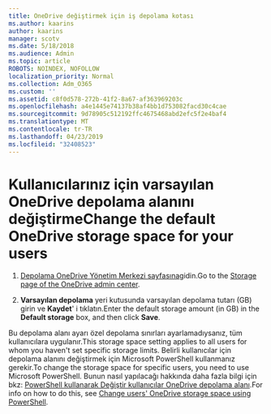 ```yaml
---
title: OneDrive değiştirmek için iş depolama kotası
ms.author: kaarins
author: kaarins
manager: scotv
ms.date: 5/18/2018
ms.audience: Admin
ms.topic: article
ROBOTS: NOINDEX, NOFOLLOW
localization_priority: Normal
ms.collection: Adm_O365
ms.custom: ''
ms.assetid: c8f0d578-272b-41f2-8a67-af363969203c
ms.openlocfilehash: a4e1445e74137b38af4bb1d753082facd30c4cae
ms.sourcegitcommit: 9d78905c512192ffc4675468abd2efc5f2e4baf4
ms.translationtype: MT
ms.contentlocale: tr-TR
ms.lasthandoff: 04/23/2019
ms.locfileid: "32408523"
---
```

# <a name="change-the-default-onedrive-storage-space-for-your-users"></a><span data-ttu-id="2bc0b-102">Kullanıcılarınız için varsayılan OneDrive depolama alanını değiştirme</span><span class="sxs-lookup"><span data-stu-id="2bc0b-102">Change the default OneDrive storage space for your users</span></span>

1. <span data-ttu-id="2bc0b-103">[Depolama OneDrive Yönetim Merkezi sayfasına](https://admin.onedrive.com/?v=StorageSettings)gidin.</span><span class="sxs-lookup"><span data-stu-id="2bc0b-103">Go to the [Storage page of the OneDrive admin center](https://admin.onedrive.com/?v=StorageSettings).</span></span>
    
2. <span data-ttu-id="2bc0b-104">**Varsayılan depolama** yeri kutusunda varsayılan depolama tutarı (GB) girin ve **Kaydet**' i tıklatın.</span><span class="sxs-lookup"><span data-stu-id="2bc0b-104">Enter the default storage amount (in GB) in the **Default storage** box, and then click **Save**.</span></span>
    
<span data-ttu-id="2bc0b-105">Bu depolama alanı ayarı özel depolama sınırları ayarlamadıysanız, tüm kullanıcılara uygulanır.</span><span class="sxs-lookup"><span data-stu-id="2bc0b-105">This storage space setting applies to all users for whom you haven't set specific storage limits.</span></span> <span data-ttu-id="2bc0b-106">Belirli kullanıcılar için depolama alanını değiştirmek için Microsoft PowerShell kullanmanız gerekir.</span><span class="sxs-lookup"><span data-stu-id="2bc0b-106">To change the storage space for specific users, you need to use Microsoft PowerShell.</span></span> <span data-ttu-id="2bc0b-107">Bunun nasıl yapılacağı hakkında daha fazla bilgi için bkz: [PowerShell kullanarak Değiştir kullanıcılar OneDrive depolama alanı](https://go.microsoft.com/fwlink/?linkid=866402).</span><span class="sxs-lookup"><span data-stu-id="2bc0b-107">For info on how to do this, see [Change users' OneDrive storage space using PowerShell](https://go.microsoft.com/fwlink/?linkid=866402).</span></span>
  

